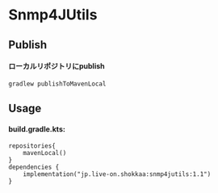 Snmp4JUtils
===

Publish
---
#### ローカルリポジトリにpublish
```
gradlew publishToMavenLocal
```


Usage
---
#### build.gradle.kts:
```
repositories{
    mavenLocal()
}
dependencies {
    implementation("jp.live-on.shokkaa:snmp4jutils:1.1")
}

```



